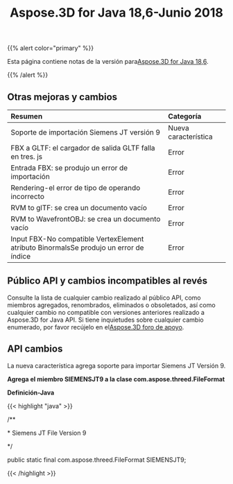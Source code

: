 ﻿---
title: Aspose.3D for Java 18,6-Junio 2018
type: docs
weight: 70
url: /es/java/aspose-3d-for-java-18-6-june-2018/
---
{{% alert color="primary" %}} 

Esta página contiene notas de la versión para[Aspose.3D for Java 18,6](https://repository.aspose.com/repo/com/aspose/aspose-3d/18.6/).

{{% /alert %}} 
## **Otras mejoras y cambios**

|**Resumen**|**Categoría**|
|:- |:- |
|Soporte de importación Siemens JT versión 9|Nueva característica|
|FBX a GLTF: el cargador de salida GLTF falla en tres. js|Error|
|Entrada FBX: se produjo un error de importación|Error|
|Rendering-el error de tipo de operando incorrecto|Error|
|RVM to glTF: se crea un documento vacío|Error|
|RVM to WavefrontOBJ: se crea un documento vacío|Error|
|Input FBX-No compatible VertexElement atributo BinormalsSe produjo un error de índice|Error|
## **Público API y cambios incompatibles al revés**
Consulte la lista de cualquier cambio realizado al público API, como miembros agregados, renombrados, eliminados o obsoletados, así como cualquier cambio no compatible con versiones anteriores realizado a Aspose.3D for Java API. Si tiene inquietudes sobre cualquier cambio enumerado, por favor recújelo en el[Aspose.3D foro de apoyo](http://www.aspose.com/community/forums/aspose.3d-product-family/535/showforum.aspx).
## **API cambios**
La nueva característica agrega soporte para importar Siemens JT Versión 9.

**Agrega el miembro SIEMENSJT9 a la clase com.aspose.threed.FileFormat**

**Definición-Java**

{{< highlight "java" >}}

 /**

\* Siemens JT File Version 9

*/

public static final com.aspose.threed.FileFormat SIEMENSJT9;

{{< /highlight >}}
